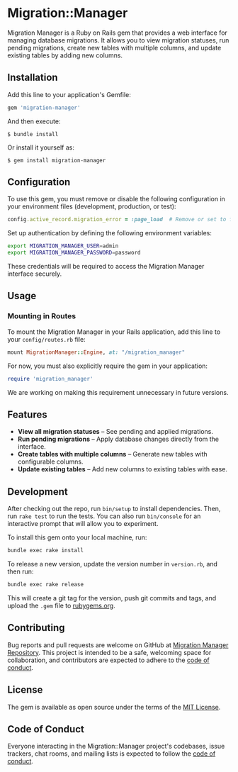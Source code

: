# Migration::Manager

Migration Manager is a Ruby on Rails gem that provides a web interface for managing database migrations. It allows you to view migration statuses, run pending migrations, create new tables with multiple columns, and update existing tables by adding new columns.

## Installation

Add this line to your application's Gemfile:

```ruby
gem 'migration-manager'
```

And then execute:

    $ bundle install

Or install it yourself as:

    $ gem install migration-manager

## Configuration

To use this gem, you must remove or disable the following configuration in your environment files (development, production, or test):

```ruby
config.active_record.migration_error = :page_load  # Remove or set to false
```

Set up authentication by defining the following environment variables:

```sh
export MIGRATION_MANAGER_USER=admin
export MIGRATION_MANAGER_PASSWORD=password
```

These credentials will be required to access the Migration Manager interface securely.

## Usage

### Mounting in Routes

To mount the Migration Manager in your Rails application, add this line to your `config/routes.rb` file:

```ruby
mount MigrationManager::Engine, at: "/migration_manager"
```

For now, you must also explicitly require the gem in your application:

```ruby
require 'migration_manager'
```

We are working on making this requirement unnecessary in future versions.

## Features

- **View all migration statuses** – See pending and applied migrations.
- **Run pending migrations** – Apply database changes directly from the interface.
- **Create tables with multiple columns** – Generate new tables with configurable columns.
- **Update existing tables** – Add new columns to existing tables with ease.

## Development

After checking out the repo, run `bin/setup` to install dependencies. Then, run `rake test` to run the tests. You can also run `bin/console` for an interactive prompt that will allow you to experiment.

To install this gem onto your local machine, run:

```sh
bundle exec rake install
```

To release a new version, update the version number in `version.rb`, and then run:

```sh
bundle exec rake release
```

This will create a git tag for the version, push git commits and tags, and upload the `.gem` file to [rubygems.org](https://rubygems.org).

## Contributing

Bug reports and pull requests are welcome on GitHub at [Migration Manager Repository](https://github.com/[USERNAME]/migration-manager). This project is intended to be a safe, welcoming space for collaboration, and contributors are expected to adhere to the [code of conduct](https://github.com/[USERNAME]/migration-manager/blob/master/CODE_OF_CONDUCT.md).

## License

The gem is available as open source under the terms of the [MIT License](https://opensource.org/licenses/MIT).

## Code of Conduct

Everyone interacting in the Migration::Manager project's codebases, issue trackers, chat rooms, and mailing lists is expected to follow the [code of conduct](https://github.com/[USERNAME]/migration-manager/blob/master/CODE_OF_CONDUCT.md).

